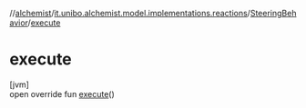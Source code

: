 //[alchemist](../../../index.md)/[it.unibo.alchemist.model.implementations.reactions](../index.md)/[SteeringBehavior](index.md)/[execute](execute.md)

# execute

[jvm]\
open override fun [execute](execute.md)()
